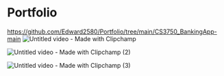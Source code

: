 # Portfolio
https://github.com/Edward2580/Portfolio/tree/main/CS3750_BankingApp-main
![Untitled video - Made with Clipchamp](https://github.com/Edward2580/Portfolio/assets/108019228/3dac0bbf-cc60-46c7-95e6-74fd05b707c2)

![Untitled video - Made with Clipchamp (2)](https://github.com/Edward2580/Portfolio/assets/108019228/50f45ebf-9990-433e-b2ef-d8928f9f8a79)


![Untitled video - Made with Clipchamp (3)](https://github.com/Edward2580/Portfolio/assets/108019228/e904cd60-6e28-4571-b819-79e95301abf1)
